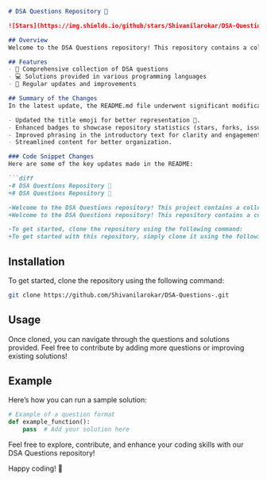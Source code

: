 ```markdown
# DSA Questions Repository 🎉

![Stars](https://img.shields.io/github/stars/Shivanilarokar/DSA-Questions-) ![Forks](https://img.shields.io/github/forks/Shivanilarokar/DSA-Questions-) ![Issues](https://img.shields.io/github/issues/Shivanilarokar/DSA-Questions-)

## Overview
Welcome to the DSA Questions repository! This repository contains a collection of data structure and algorithm questions to help you master coding interviews and improve your problem-solving skills.

## Features
- 📝 Comprehensive collection of DSA questions
- 💻 Solutions provided in various programming languages
- 🔄 Regular updates and improvements

## Summary of the Changes
In the latest update, the README.md file underwent significant modifications to enhance clarity and engagement. Here are some of the key changes made:

- Updated the title emoji for better representation 🎉.
- Enhanced badges to showcase repository statistics (stars, forks, issues, etc.).
- Improved phrasing in the introductory text for clarity and engagement.
- Streamlined content for better organization.

### Code Snippet Changes
Here are some of the key updates made in the README:

```diff
-# DSA Questions Repository 📖
+# DSA Questions Repository 🎉

-Welcome to the DSA Questions repository! This project contains a collection of Data Structure and Algorithm questions designed to help you improve your coding skills.
+Welcome to the DSA Questions repository! This repository contains a collection of data structure and algorithm questions to help you master coding interviews and improve your problem-solving skills.

-To get started, clone the repository using the following command:
+To get started with this repository, simply clone it using the following command:
```

## Installation
To get started, clone the repository using the following command:

```bash
git clone https://github.com/Shivanilarokar/DSA-Questions-.git
```

## Usage
Once cloned, you can navigate through the questions and solutions provided. Feel free to contribute by adding more questions or improving existing solutions!

## Example
Here’s how you can run a sample solution:

```python
# Example of a question format
def example_function():
    pass  # Add your solution here
```

Feel free to explore, contribute, and enhance your coding skills with our DSA Questions repository!

Happy coding! 🚀
```